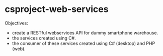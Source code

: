 # csproject-web-services
Objectives:
- create a RESTful webservices API for dummy smartphone warehouse.
- the services created using C#.
- the consumer of these services created using C# (desktop) and PHP (web).
